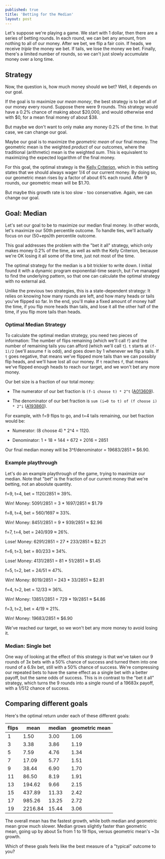 ```yaml
---
published: true
title: 'Betting for the Median'
layout: post
---
```

Let's suppose we're playing a game.
We start with 1 dollar, then there are a series of betting rounds.
In each round, we can bet any amount, from nothing to all of our money.
After we bet, we flip a fair coin.
If heads, we receive *triple* the money we bet.
If tails, we lose the money we bet.
Finally, there's a limited number of rounds,
so we can't just slowly accumulate money over a long time.


## Strategy

Now, the question is, how much money should we bet?
Well, it depends on our goal.

If the goal is to maximize our *mean money*,
the best strategy is to bet all of our money every round.
Suppose there were 9 rounds.
This strategy would have a 0.2% chance of making about $20,000,
and would otherwise end with $0,
for a mean final money of about $38.

But maybe we don't want to only make any money 0.2% of the time.
In that case, we can change our goal.

Maybe our goal is to maximize the *geometric mean* of our final money.
The geometric mean is the weighted *product* of our outcomes,
where the traditional (arithmetic) mean is the weighted *sum*.
This is equivalent to maximizing the expected logarithm of the final money.

For this goal,
the optimal strategy is the
[Kelly Criterion](https://en.wikipedia.org/wiki/Kelly_criterion),
which in this setting states that we should always wager
1/4 of our current money.
By doing so, our geometric mean rises by a factor of about 6% each round.
After 9 rounds, our geometric mean will be $1.70.

But maybe this growth rate is too slow - too conservative.
Again, we can change our goal.

## Goal: Median

Let's set our goal to be to maximize our median final money.
In other words, let's maximize our 50th percentile outcome.
To handle ties, we'll actually focus on our (50+eps)th percentile outcome.

This goal addresses the problem with the "bet it all" strategy,
which only makes money 0.2% of the time,
as well as with the Kelly Criterion,
because we're OK losing it all some of the time, just not most of the time.

The optimal strategy for the median is a bit trickier to write down.
I initial found it with a dynamic program exponential-time search,
but I've managed to find the underlying pattern,
so that one can calculate the optimal strategy with no external aid.

Unlike the previous two strategies, this is a state-dependent strategy:
It relies on knowing how many rounds are left, and how many heads or tails you've flipped so far.
In the end, you'll make a fixed amount of money half the time, if you flip more heads than tails,
and lose it all the other half of the time, if you flip more tails than heads.

### Optimal Median Strategy

To calculate the optimal median strategy, you need two pieces of information:
The number of flips remaining (which we'll call `f`) and the number of remaining tails you can afford
(which we'll call `t`). `t` starts at `(f-1)/2` (we'll assume `f` is odd), and goes down by 1 whenever we flip a tails.
If `t` goes negative, that means we've flipped more tails than we can possibly flip heads, and we'll have lost all our money.
If `t` reaches `f`, that means we've flipped enough heads to reach our target, and we won't bet any more money.

Our bet size is a fraction of our total money:

* The numerator of our bet fraction is `(f-1 choose t) * 2^t`
([A013609](https://oeis.org/A013609)).

* The denominator of our bet fraction is `sum (i=0 to t) of (f choose i) * 2^i`
([A193860](https://oeis.org/A193860)).

For example, with f=9 flips to go, and t=4 tails remaining, our bet fraction would be:

* Numerator: (8 choose 4) * 2^4 = 1120.

* Denominator: 1 + 18 + 144 + 672 + 2016 = 2851

Our final median money will be 3^f/denominator = 19683/2851 ≈ $6.90.

### Example playthrough

Let's do an example playthrough of the game, trying to maximize our median.
Note that "bet" is the fraction of our current money that we're betting,
not an absolute quantity.

f=9, t=4, bet = 1120/2851 ≈ 39%.

Win! Money: 5091/2851 = 3 * 1697/2851 ≈ $1.79

f=8, t=4, bet = 560/1697 ≈ 33%.

Win! Money: 8451/2851 = 9 * 939/2851 ≈ $2.96

f=7, t=4, bet = 240/939 ≈ 26%.

Lose! Money: 6291/2851 = 27 * 233/2851 ≈ $2.21

f=6, t=3, bet = 80/233 ≈ 34%.

Lose! Money: 4131/2851 = 81 * 51/2851 ≈ $1.45

f=5, t=2, bet = 24/51 ≈ 47%.

Win! Money: 8019/2851 = 243 * 33/2851 ≈ $2.81

f=4, t=2, bet = 12/33 ≈ 36%.

Win! Money: 13851/2851 = 729 * 19/2851 ≈ $4.86

f=3, t=2, bet = 4/19 ≈ 21%.

Win! Money: 19683/2851 ≈ $6.90

We've reached our target,
so we won't bet any more money to avoid losing it.

### Median: Single bet

One way of looking at the effect of this strategy is that we've taken our 9 rounds of 3x bets
with a 50% chance of success
and turned them into one round of a 6.9x bet, still with a 50% chance of success.
We're compressing our repeated bets to have the same effect as a single bet with a better payoff,
but the same odds of success.
This is in contrast to the "bet it all" strategy, which turns the 9 rounds
into a single round of a 19683x payoff, with a 1/512 chance of success.

## Comparing different goals

Here's the optimal return under each of these different goals:

|flips|mean   |median|geometric mean|
|-----|-------|------|--------------|
|1    |1.50   |3.00  |1.06          |
|3    |3.38   |3.86  |1.19          |
|5    |7.59   |4.76  |1.34          |
|7    |17.09  |5.77  |1.51          |
|9    |38.44  |6.90  |1.70          |
|11   |86.50  |8.19  |1.91          |
|13   |194.62 |9.66  |2.15          |
|15   |437.89 |11.33 |2.42          |
|17   |985.26 |13.25 |2.72          |
|19   |2216.84|15.44 |3.06          |

The overall mean has the fastest growth, while both median and geometric mean grow much slower.
Median grows slightly faster than geometric mean, going up by about 5x from 1 to 19 flips,
versus geometric mean's ~3x growth.

Which of these goals feels like the best measure of a "typical" outcome to you?

